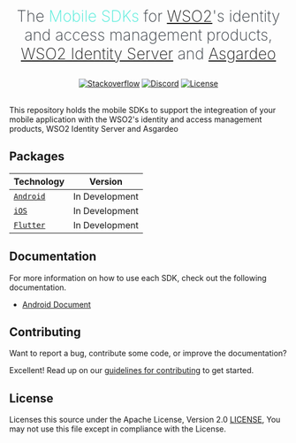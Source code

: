<h1 align="center" style="color: #343a40;margin: 20px 0;">
  <p align="center" style="font-weight: 200;">The <span style="color: #47EBD8">Mobile SDKs</span> for <a href="https://wso2.com">WSO2</a>'s identity and access management products,  <a href="https://wso2.com">WSO2 Identity Server</a> and <a href="https://wso2.com">Asgardeo</a></p>
</h1>

<div align="center">
  <a href="https://stackoverflow.com/questions/tagged/wso2is"><img src="https://img.shields.io/badge/Ask%20for%20help%20on-Stackoverflow-orange" alt="Stackoverflow"></a>
  <a href="https://discord.gg/wso2"><img src="https://img.shields.io/badge/Join%20us%20on-Discord-%23e01563.svg" alt="Discord"></a>
  <a href="./LICENSE"><img src="https://img.shields.io/badge/License-Apache%202.0-blue.svg" alt="License"></a>
</div>

<br>

This repository holds the mobile SDKs to support the integreation of your mobile application with the WSO2's identity and access management products, WSO2 Identity Server and Asgardeo

## Packages

| Technology | Version |
| --- | --- |
| [`Android`](./android) | In Development |
| [`iOS`](./iOS) | In Development |
| [`Flutter`](./flutter) | In Development |

## Documentation

For more information on how to use each SDK, check out the following documentation.

- [Android Document](./android/README.md)

## Contributing

Want to report a bug, contribute some code, or improve the documentation?

Excellent! Read up on our [guidelines for contributing](./CONTRIBUTING.md) to get started.

## License

Licenses this source under the Apache License, Version 2.0 [LICENSE](./LICENSE), You may not use this file except in compliance with the License.
